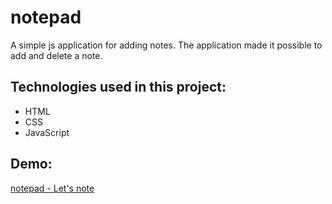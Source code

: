 # notepad
A simple js application for adding notes. The application made it possible to add and delete a note.

## Technologies used in this project:
* HTML
* CSS
* JavaScript

## Demo:
[notepad - Let's note](https://kozlowicz-marta.github.io/notepad/)
